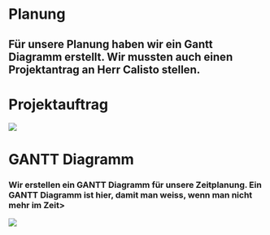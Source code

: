 # Planung
## Für unsere Planung haben wir ein Gantt Diagramm erstellt. Wir mussten auch einen Projektantrag an Herr Calisto stellen.
# Projektauftrag
![](/00_Bilder/Projektauftrag.png)
# GANTT Diagramm
### Wir erstellen ein GANTT Diagramm für unsere Zeitplanung. Ein GANTT Diagramm ist hier, damit man weiss, wenn man nicht mehr im Zeit>
![](/00_Bilder/GANTT_Bild.png)







